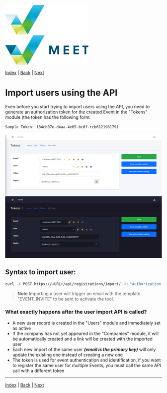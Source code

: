 [![MEET](../../_data/MEET_H_04.svg#gh-dark-mode-only "MEET")](../../README.md#gh-dark-mode-only)
[![MEET](../../_data/MEET_H_03.svg#gh-light-mode-only "MEET")](../../README.md#gh-light-mode-only)


[Index](../README.md) | [Back](0003.md) | [Next](0005.md)


# Import users using the API
Even before you start trying to import users using the API, you need to generate an authorization token for the created Event in the "Tokens" module (the token has the following form:
```
Sample Token: 184cb07e-d4aa-4e05-bc0f-ccb612198179)
```

![Tokens](../../_data/screenshots/0006.png#gh-light-mode-only "")
![Tokens](../../_data/screenshots/dark/0006.png#gh-dark-mode-only "")

## Syntax to import user:
```bash
curl -X POST https://<URL>/api/registrations/import/ -H "Authorization: Bearer <TOKEN_GENERATED_BY_ADMIN>" -d '[{"firstName": "Joe", "lastName": "Doe", " company": "NIX.CZ", "mail": "joe.doe@example.com", "asn": 6881, "countryCode": "CZ"} ]'
```
> **Note**
> Importing a user will trigger an email with the template "EVENT_INVITE" to be sent to activate the tool.

### What exactly happens after the user import API is called?

- A new user record is created in the "Users" module and immediately set as active
- If the company has not yet appeared in the "Companies" module, it will be automatically created and a link will be created with the imported user
- Each new import of the same user ***(email is the primary key)*** will only update the existing one instead of creating a new one
- The token is used for event authentication and identification, if you want to register the same user for multiple Events, you must call the same API call with a different token



---
[Index](../README.md) | [Back](0003.md) | [Next](0005.md)
